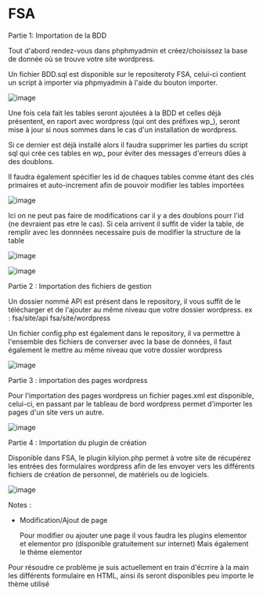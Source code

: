 # FSA

Partie 1: Importation de la BDD



Tout d'abord rendez-vous dans phphmyadmin et créez/choisissez la base de donnée où se trouve votre site wordpress.

Un fichier BDD.sql est disponible sur le repositeroty FSA, celui-ci contient un script à importer via phpmyadmin à l'aide du bouton importer.

![image](https://user-images.githubusercontent.com/93580066/179734007-9eed91b7-db64-4ff4-8a02-34a48e78de9e.png)

Une fois cela fait les tables seront ajoutées à la BDD et celles déjà présentent, en raport avec wordpress (qui ont des préfixes wp_), seront mise à jour si nous sommes dans le cas d'un installation de wordpress.

Si ce dernier est déjà installé alors il faudra supprimer les parties du script sql qui crée ces tables en wp_ pour éviter des messages d'erreurs dûes à des doublons.

Il faudra également spécifier les id de chaques tables comme étant des clés primaires et auto-increment afin de pouvoir modifier les tables importées

![image](https://user-images.githubusercontent.com/93580066/179734502-7f71fe4a-a533-4a43-b2c9-d75d1fe6a1f5.png)

Ici on ne peut pas faire de modifications car il y a des doublons pourr l'id (ne devraient pas etre le cas). Si cela arrivent il suffit de vider la table, de remplir avec les donnnées necessaire puis de modifier la structure de la table

![image](https://user-images.githubusercontent.com/93580066/179736315-1debc218-7e34-4fdf-b196-c459b7202313.png)

![image](https://user-images.githubusercontent.com/93580066/179736660-826ce20d-35f7-41c4-98a5-149dc311cf5e.png)

Partie 2 : Importation des fichiers de gestion


Un dossier nommé API est présent dans le repository, il vous suffit de le télécharger et de l'ajouter au même niveau que votre dossier wordpress.
ex : fsa/site/api     fsa/site/wordpress

Un fichier config.php est également dans le repository, il va permettre à l'ensemble des fichiers de converser avec la base de données, il faut également le mettre
au même niveau que votre dossier wordpress

![image](https://user-images.githubusercontent.com/93580066/179718414-4263dcb5-a4af-447a-897a-9562829eb4e2.png)




Partie 3 : importation des pages wordpress


Pour l'importation des pages wordpress un fichier pages.xml est disponible, celui-ci, en passant par le tableau de bord wordpress permet d'importer les pages d'un site vers un autre.

![image](https://user-images.githubusercontent.com/93580066/179720794-1736c79b-54e6-4f0a-8308-6cce8f1902ea.png)




Partie 4 : Importation du plugin de création


Disponible dans FSA, le plugin kilyion.php permet à votre site de récupérez les entrées des formulaires wordpress afin de les envoyer vers les différents fichiers de création de personnel, de matériels ou de logiciels.

![image](https://user-images.githubusercontent.com/93580066/179722549-493d2cfc-2627-47eb-ae2d-9797344c33cd.png)




Notes : 

- Modification/Ajout de page

  Pour modifier ou ajouter une page il vous faudra les plugins elementor et elementor pro (disponible gratuitement sur internet)
  Mais également le thème elementor
  
Pour résoudre ce problème je suis actuellement en train d'écrrire à la main les différents formulaire en HTML, ainsi ils seront disponibles peu importe le thème utilisé
